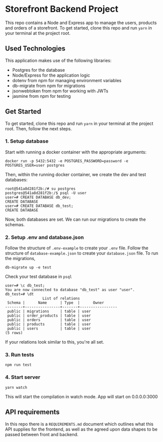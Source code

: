 # Storefront Backend Project

This repo contains a Node and Express app to manage the users, products and orders of a storefront. 
To get started, clone this repo and run `yarn` in your terminal at the project root.

## Used Technologies
This application makes use of the following libraries:
- Postgres for the database
- Node/Express for the application logic
- dotenv from npm for managing environment variables
- db-migrate from npm for migrations
- jsonwebtoken from npm for working with JWTs
- jasmine from npm for testing

## Get Started
To get started, clone this repo and run `yarn` in your terminal at the project root. Then, follow the next steps.
### 1. Setup database

Start with running a docker container with the appropriate arguments:
```shell
docker run -p 5432:5432 -e POSTGRES_PASSWORD=password -e POSTGRES_USER=user postgres
```
Then, within the running docker container, we create the dev and test databases:
```shell
root@541a8d281f2b:/# su postgres
postgres@541a8d281f2b:/$ psql -U user
user=# CREATE DATABASE db_dev;
CREATE DATABASE
user=# CREATE DATABASE db_test;
CREATE DATABASE
```
Now, both databases are set. We can run our migrations to create the schemas.

### 2. Setup .env and database.json
Follow the structure of `.env-example` to create your `.env` file.
Follow the structure of `database-example.json` to create your `database.json` file.
To run the migrations, 
```shell
db-migrate up -e test
```
Check your test database in `psql`
```shell
user=# \c db_test;
You are now connected to database "db_test" as user "user".
db_test=# \dt
                 List of relations
 Schema |      Name      | Type  |      Owner      
--------+----------------+-------+-----------------
 public | migrations     | table | user
 public | order_products | table | user
 public | orders         | table | user
 public | products       | table | user
 public | users          | table | user
(5 rows)
```
If your relations look similar to this, you're all set.

### 3. Run tests
```shell
npm run test
```

### 4. Start server
```shell
yarn watch
```
This will start the compilation in watch mode.
App will start on 0.0.0.0:3000

## API requirements
In this repo there is a `REQUIREMENTS.md` document which outlines what this API supplies for the frontend, as well as the agreed upon data shapes to be passed between front and backend. 

